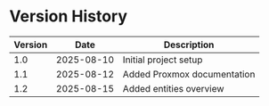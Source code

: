 # Version History

| Version | Date       | Description           |
|---------|------------|-----------------------|
| 1.0     | 2025-08-10 | Initial project setup |
| 1.1     | 2025-08-12 | Added Proxmox documentation |
| 1.2     | 2025-08-15 | Added entities overview |
